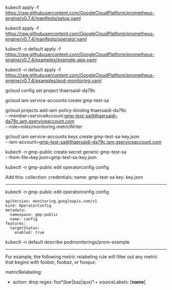 kubectl apply -f https://raw.githubusercontent.com/GoogleCloudPlatform/prometheus-engine/v0.7.4/manifests/setup.yaml

kubectl apply -f https://raw.githubusercontent.com/GoogleCloudPlatform/prometheus-engine/v0.7.4/manifests/operator.yaml

kubectl -n default apply -f https://raw.githubusercontent.com/GoogleCloudPlatform/prometheus-engine/v0.7.4/examples/example-app.yaml

kubectl -n default apply -f https://raw.githubusercontent.com/GoogleCloudPlatform/prometheus-engine/v0.7.4/examples/pod-monitoring.yaml

gcloud config set project thaersaidi-da79c

gcloud iam service-accounts create gmp-test-sa

gcloud projects add-iam-policy-binding thaersaidi-da79c\
 --member=serviceAccount:gmp-test-sa@thaersaidi-da79c.iam.gserviceaccount.com \
 --role=roles/monitoring.metricWriter

gcloud iam service-accounts keys create gmp-test-sa-key.json \
 --iam-account=gmp-test-sa@thaersaidi-da79c.iam.gserviceaccount.com

kubectl -n gmp-public create secret generic gmp-test-sa \
 --from-file=key.json=gmp-test-sa-key.json

kubectl -n gmp-public edit operatorconfig config

Add this:
collection:
credentials:
name: gmp-test-sa
key: key.json

---

kubectl -n gmp-public edit operatorconfig config

    apiVersion: monitoring.googleapis.com/v1
    kind: OperatorConfig
    metadata:
      namespace: gmp-public
      name: config
    features:
      targetStatus:
        enabled: true

kubectl -n default describe podmonitorings/prom-example

---

For example, the following metric relabeling rule will filter out any metric that begins with foo*bar*, foo*baz*, or foo*qux*:

metricRelabeling:

- action: drop
  regex: foo*(bar|baz|qux)*.+
  sourceLabels: [__name__]
